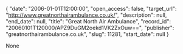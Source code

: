 {
  "date": "2006-01-01T12:00:00", 
  "open_access": false, 
  "target_url": "http://www.greatnorthairambulance.co.uk/", 
  "description": null, 
  "end_date": null, 
  "title": "Great North Air Ambulance", 
  "record_id": "20060101T120000/APZ9DuGM2oekd1VK2ZxOuw==", 
  "publisher": "greatnorthairambulance.co.uk", 
  "slug": 11281, 
  "start_date": null
}

None